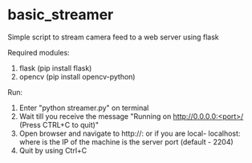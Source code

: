 # basic_streamer
Simple script to stream camera feed to a web server using flask

Required modules:
1. flask (pip install flask)
2. opencv (pip install opencv-python)

Run:
1. Enter "python streamer.py" on terminal
2. Wait till you receive the message "Running on http://0.0.0.0:<port>/ (Press CTRL+C to quit)"
3. Open browser and navigate to http://<IP>:<port> or if you are local- localhost:<port>
   where <IP> is the IP of the machine
         <port> is the server port (default - 2204)
4. Quit by using Ctrl+C

